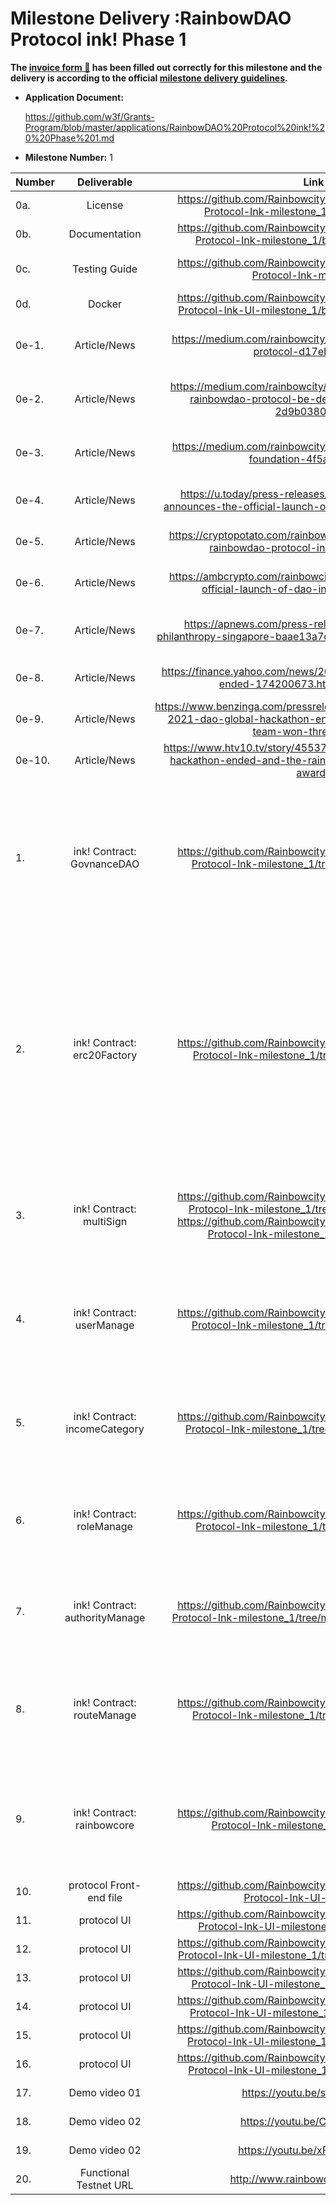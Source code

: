 # Milestone Delivery :RainbowDAO Protocol ink! Phase 1



**The [invoice form :pencil:](https://docs.google.com/forms/d/e/1FAIpQLSfmNYaoCgrxyhzgoKQ0ynQvnNRoTmgApz9NrMp-hd8mhIiO0A/viewform) has been filled out correctly for this milestone and the delivery is according to the official [milestone delivery guidelines](https://github.com/w3f/Grants-Program/blob/master/docs/milestone-deliverables-guidelines.md).**  

* **Application Document:** 

  https://github.com/w3f/Grants-Program/blob/master/applications/RainbowDAO%20Protocol%20ink!%20%20Phase%201.md

* **Milestone Number:**  1

| Number | Deliverable              | Link                                                         | Notes                                                        |
| ------ | :----------------------: | :----------------------------------------------------------: | ------------------------------------------------------------ |
| 0a.    | License                  | https://github.com/RainbowcityFoundation/RainbowDAO-Protocol-Ink-milestone_1/blob/main/LICENSE | Apache 2.0 |
| 0b.    | Documentation            | https://github.com/RainbowcityFoundation/RainbowDAO-Protocol-Ink-milestone_1/blob/main/README.md | Documentation . |
| 0c.    | Testing Guide            | https://github.com/RainbowcityFoundation/RainbowDAO-Protocol-Ink-milestone_1 | All test instructions are in the contract code document. |
| 0d.    | Docker         | https://github.com/RainbowcityFoundation/RainbowDAO-Protocol-Ink-UI-milestone_1/blob/main/docs/docker.md | Dockerfile. |
| 0e-1. | Article/News   | https://medium.com/rainbowcity/what-is-the-rainbowdao-protocol-d17eb866ce43 | Medium, an introduction to the basic articles of the project. |
| 0e-2.  | Article/News | https://medium.com/rainbowcity/in-which-chains-will-the-rainbowdao-protocol-be-deployed-in-the-future-2d9b0380590d | Medium, an introduction to the basic articles of the project. |
| 0e-3.  | Article/News | https://medium.com/rainbowcity/what-is-the-rainbowcity-foundation-4f5ac119c29a | Medium, an introduction to the basic articles of the project. |
| 0e-4.  | Article/News | https://u.today/press-releases/rainbowcity-foundation-announces-the-official-launch-of-dao-infrastructure-project | U.today, a very famous encrypted media. |
| 0e-5.  | Article/News | https://cryptopotato.com/rainbowcity-foundation-launches-rainbowdao-protocol-in-gitcoin-grant-12/ | Cryptopotato, a very famous encrypted media. |
| 0e-6.  | Article/News | https://ambcrypto.com/rainbowcity-foundation-announces-official-launch-of-dao-infrastructure-project/ | Ambcrypto, a very famous encrypted media. |
| 0e-7.  | Article/News | https://apnews.com/press-release/kisspr/technology-philanthropy-singapore-baae13a7c821e4e7bcf0dc6c62de0b91 | Apnews, one of the four largest news agencies in the world. |
| 0e-8.  |          Article/News          | https://finance.yahoo.com/news/2021-dao-global-hackathon-ended-174200673.html?.tsrc=fin-srch | Yahoo Finance, one of the world’s largest portals |
| 0e-9.  | Article/News | https://www.benzinga.com/pressreleases/21/12/g24775427/the-2021-dao-global-hackathon-ended-and-the-rainbowdao-team-won-three-awards | benzinga, a well-known American financial media |
| 0e-10. | Article/News | https://www.htv10.tv/story/45537652/the-2021-dao-global-hackathon-ended-and-the-rainbowdao-team-won-three-awards | America's 10th TV station, well-known broadcasting media |
| 1.     | ink! Contract: GovnanceDAO            | https://github.com/RainbowcityFoundation/RainbowDAO-Protocol-Ink-milestone_1/tree/main/govnance_dao | This contract is the overall governance DAO contract of the RainbowDao protocol. The holder of the RBD controls this contract, adjusts the parameters of the entire protocol through voting, and realizes the upgrade of the protocol. |
| 2.     | ink! Contract: erc20Factory           | https://github.com/RainbowcityFoundation/RainbowDAO-Protocol-Ink-milestone_1/tree/main/erc20_factory | This contract is an ERC20 factory contract. Even people who do not understand the code can issue their own ERC20 tokens through this factory contract. The smart contract has the function of token issuance and block statistics, which facilitates the calculation of voting weight and the implementation of voting delegation. |
| 3.     | ink! Contract: multiSign                | https://github.com/RainbowcityFoundation/RainbowDAO-Protocol-Ink-milestone_1/tree/main/multisig_factory                                                               https://github.com/RainbowcityFoundation/RainbowDAO-Protocol-Ink-milestone_1/tree/main/multisig | This contract is a multi-signature  management contract. Anyone or any DAO can build a multisig system for the management of funds. |
| 4.     | ink! Contract: userManage      | https://github.com/RainbowcityFoundation/RainbowDAO-Protocol-Ink-milestone_1/tree/main/users_manage | This contract is a multi-signature  management contract. Anyone or any DAO can build a multisig system for the management of funds. |
| 5.     | ink! Contract: incomeCategory      | https://github.com/RainbowcityFoundation/RainbowDAO-Protocol-Ink-milestone_1/tree/main/income_category | This contract is an income category management contract. Mainly used to calculate the income category and income ratio of the protocol. |
| 6.     | ink! Contract: roleManage      | https://github.com/RainbowcityFoundation/RainbowDAO-Protocol-Ink-milestone_1/tree/main/role_manage | This contract belongs to the role management contract and is mainly used to manage the role of the protocol. |
| 7.     | ink! Contract: authorityManage      | https://github.com/RainbowcityFoundation/RainbowDAO-Protocol-Ink-milestone_1/tree/main/authority_management | This contract belongs to the authority management contract and is mainly used to manage the authority of the protocol. |
| 8.     | ink! Contract: routeManage      | https://github.com/RainbowcityFoundation/RainbowDAO-Protocol-Ink-milestone_1/tree/main/route_manage | This contract belongs to the routing management contract and is mainly used to manage and replace the contract address of the protocol. |
| 9.     | ink! Contract: rainbowcore      | https://github.com/RainbowcityFoundation/RainbowDAO-Protocol-Ink-milestone_1/tree/main/kernel | The Rainbowcore contract is the entry management of these three contracts,roleManage ,authorityManage and routeManage ,overall planning and coordination. |
| 10.     | protocol Front-end file | https://github.com/RainbowcityFoundation/RainbowDAO-Protocol-Ink-UI-milestone_1 | Front-end file. |
| 11.     | protocol UI      | https://github.com/RainbowcityFoundation/RainbowDAO-Protocol-Ink-UI-milestone_1/tree/main/pic/core | Rainbow core design ui picture. |
| 12.     | protocol UI      | https://github.com/RainbowcityFoundation/RainbowDAO-Protocol-Ink-UI-milestone_1/tree/main/pic/erc20factory | Erc20factory design ui picture. |
| 13.     | protocol UI      | https://github.com/RainbowcityFoundation/RainbowDAO-Protocol-Ink-UI-milestone_1/tree/main/pic/income | Income design ui picture. |
| 14.     | protocol UI      | https://github.com/RainbowcityFoundation/RainbowDAO-Protocol-Ink-UI-milestone_1/tree/main/pic/manage | Manage design ui picture. |
| 15.     | protocol UI      | https://github.com/RainbowcityFoundation/RainbowDAO-Protocol-Ink-UI-milestone_1/tree/main/pic/multisign | Multisign design ui picture. |
| 16.     | protocol UI      | https://github.com/RainbowcityFoundation/RainbowDAO-Protocol-Ink-UI-milestone_1/tree/main/pic/proposal | Proposal design ui picture. |
| 17.     | Demo video 01 | https://youtu.be/sE-_izYZ3vM | RainbowDAO-Management Demo |
| 18.     | Demo video 02 | https://youtu.be/CCio4TV3STk | RainbowDAO-multiSignDemo |
| 19.     | Demo video 02 | https://youtu.be/xF3ym0MudRE | RainbowDAO -TokenFactoryDemo |
| 20.     | Functional Testnet URL | http://www.rainbowdao.io/polkadot | Functional Testnet URL |



